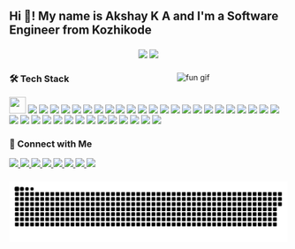 <h2 align="left">Hi 👋! My name is Akshay K A and I'm a Software Engineer from Kozhikode</h2>

###

<div align="center">
  <img src="https://github-readme-stats.vercel.app/api?username=akshay-k-a-dev&hide_title=false&hide_rank=false&show_icons=true&include_all_commits=true&count_private=true&disable_animations=false&theme=dracula&locale=en&hide_border=false" height="150" />
  <img src="https://github-readme-stats.vercel.app/api/top-langs?username=akshay-k-a-dev&locale=en&hide_title=false&layout=compact&card_width=320&langs_count=5&theme=dracula&hide_border=false" height="150" />
</div>

###

<img align="right" src="https://i.imgflip.com/65efzo.gif" alt="fun gif" width="200" />

###

### 🛠️ Tech Stack

<div align="left">

<!-- Languages -->
<img src="https://cdn.jsdelivr.net/gh/devicons/devicon/icons/javascript/javascript-original.svg" height="30" width="30" />
<img src="https://cdn.jsdelivr.net/gh/devicons/devicon/icons/typescript/typescript-original.svg" height="24" />
<img src="https://cdn.jsdelivr.net/gh/devicons/devicon/icons/python/python-original.svg" height="24" />
<img src="https://cdn.jsdelivr.net/gh/devicons/devicon/icons/csharp/csharp-original.svg" height="24" />
<img src="https://cdn.jsdelivr.net/gh/devicons/devicon/icons/c/c-original.svg" height="24" />
<img src="https://cdn.jsdelivr.net/gh/devicons/devicon/icons/cplusplus/cplusplus-original.svg" height="24" />

<!-- Web -->
<img src="https://cdn.jsdelivr.net/gh/devicons/devicon/icons/html5/html5-original.svg" height="24" />
<img src="https://cdn.jsdelivr.net/gh/devicons/devicon/icons/css3/css3-original.svg" height="24" />
<img src="https://cdn.jsdelivr.net/gh/devicons/devicon/icons/bootstrap/bootstrap-original.svg" height="24" />
<img src="https://cdn.jsdelivr.net/gh/devicons/devicon/icons/sass/sass-original.svg" height="24" />
<img src="https://cdn.jsdelivr.net/gh/devicons/devicon/icons/tailwindcss/tailwindcss-original-wordmark.svg" height="24" />

<!-- Frameworks -->
<img src="https://cdn.jsdelivr.net/gh/devicons/devicon/icons/react/react-original.svg" height="24" />
<img src="https://cdn.jsdelivr.net/gh/devicons/devicon/icons/nextjs/nextjs-original.svg" height="24" />
<img src="https://cdn.jsdelivr.net/gh/devicons/devicon/icons/redux/redux-original.svg" height="24" />
<img src="https://cdn.jsdelivr.net/gh/devicons/devicon/icons/nodejs/nodejs-original.svg" height="24" />
<img src="https://cdn.jsdelivr.net/gh/devicons/devicon/icons/express/express-original.svg" height="24" />
<img src="https://cdn.jsdelivr.net/gh/devicons/devicon/icons/fastapi/fastapi-original.svg" height="24" />
<img src="https://cdn.jsdelivr.net/gh/devicons/devicon/icons/flask/flask-original.svg" height="24" />
<img src="https://cdn.jsdelivr.net/gh/devicons/devicon/icons/electron/electron-original.svg" height="24" />

<!-- Mobile -->
<img src="https://cdn.jsdelivr.net/gh/devicons/devicon/icons/flutter/flutter-original.svg" height="24" />

<!-- DevOps -->
<img src="https://cdn.jsdelivr.net/gh/devicons/devicon/icons/docker/docker-original.svg" height="24" />
<img src="https://cdn.jsdelivr.net/gh/devicons/devicon/icons/nginx/nginx-original.svg" height="24" />
<img src="https://cdn.jsdelivr.net/gh/devicons/devicon/icons/amazonwebservices/amazonwebservices-line-wordmark.svg" height="24" />
<img src="https://cdn.jsdelivr.net/gh/devicons/devicon/icons/azure/azure-original.svg" height="24" />
<img src="https://cdn.jsdelivr.net/gh/devicons/devicon/icons/heroku/heroku-original.svg" height="24" />

<!-- OS & Shell -->
<img src="https://cdn.jsdelivr.net/gh/devicons/devicon/icons/linux/linux-original.svg" height="24" />
<img src="https://cdn.jsdelivr.net/gh/devicons/devicon/icons/ubuntu/ubuntu-plain.svg" height="24" />
<img src="https://cdn.jsdelivr.net/gh/devicons/devicon/icons/debian/debian-original.svg" height="24" />
<img src="https://cdn.jsdelivr.net/gh/devicons/devicon/icons/fedora/fedora-original.svg" height="24" />
<img src="https://cdn.jsdelivr.net/gh/devicons/devicon/icons/bash/bash-original.svg" height="24" />

<!-- Database -->
<img src="https://cdn.jsdelivr.net/gh/devicons/devicon/icons/mysql/mysql-original.svg" height="24" />
<img src="https://cdn.jsdelivr.net/gh/devicons/devicon/icons/sqlite/sqlite-original.svg" height="24" />
<img src="https://cdn.jsdelivr.net/gh/devicons/devicon/icons/postgresql/postgresql-original.svg" height="24" />
<img src="https://cdn.jsdelivr.net/gh/devicons/devicon/icons/firebase/firebase-plain.svg" height="24" />

<!-- Tools -->
<img src="https://cdn.jsdelivr.net/gh/devicons/devicon/icons/git/git-original.svg" height="24" />
<img src="https://cdn.jsdelivr.net/gh/devicons/devicon/icons/github/github-original.svg" height="24" />
<img src="https://cdn.jsdelivr.net/gh/devicons/devicon/icons/gitlab/gitlab-original.svg" height="24" />
<img src="https://cdn.jsdelivr.net/gh/devicons/devicon/icons/vscode/vscode-original.svg" height="24" />

</div>

###

### 🔗 Connect with Me

<div align="left">
  <a href="https://www.youtube.com/@AKSHAY-K-A" target="_blank">
    <img src="https://img.shields.io/static/v1?message=YouTube&logo=youtube&label=&color=FF0000&logoColor=white&style=for-the-badge" height="35" />
  </a>
  <a href="https://www.instagram.com/akshay_k.a._/" target="_blank">
    <img src="https://img.shields.io/static/v1?message=Instagram&logo=instagram&label=&color=E4405F&logoColor=white&style=for-the-badge" height="35" />
  </a>
  <a href="https://discordapp.com/users/aizen_sosuke_1" target="_blank">
    <img src="https://img.shields.io/static/v1?message=Discord&logo=discord&label=&color=7289DA&logoColor=white&style=for-the-badge" height="35" />
  </a>
  <a href="mailto:akshayka@mamocollege.org" target="_blank">
    <img src="https://img.shields.io/static/v1?message=Gmail&logo=gmail&label=&color=D14836&logoColor=white&style=for-the-badge" height="35" />
  </a>
  <a href="https://www.linkedin.com/in/akshay-k-a-dev/" target="_blank">
    <img src="https://img.shields.io/static/v1?message=LinkedIn&logo=linkedin&label=&color=0077B5&logoColor=white&style=for-the-badge" height="35" />
  </a>
  <a href="https://tryhackme.com/p/akshayka" target="_blank">
    <img src="https://img.shields.io/badge/TryHackMe-Profile-red?logo=tryhackme&logoColor=white&style=for-the-badge" height="35" />
  </a>
  <a href="https://app.mulearn.org/profile/akshayka-1@mulearn" target="_blank">
    <img src="https://img.shields.io/badge/μLearn-Profile-6f42c1?logo=github&logoColor=white&style=for-the-badge" height="35" />
  </a>
  <a href="https://tinkerhub.org/@akshayka" target="_blank">
    <img src="https://img.shields.io/badge/TinkerHub-Profile-0a192f?logo=google-chrome&logoColor=white&style=for-the-badge" height="35" />
  </a>
</div>

###

<img src="https://raw.githubusercontent.com/akshay-k-a-dev/akshay-k-a-dev/output/snake.svg" alt="Snake animation" />
